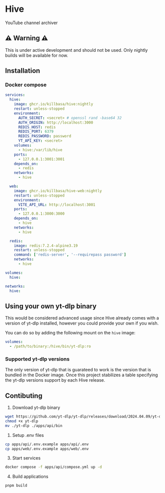 # Hive

YouTube channel archiver

## ⚠️ Warning ⚠️

This is under active development and should not be used. Only nightly builds will be available for now.

## Installation

### Docker compose

```yaml
services:
  hive:
    image: ghcr.io/killbasa/hive:nightly
    restart: unless-stopped
    environment:
      AUTH_SECRET: <secret> # openssl rand -base64 32
      AUTH_ORIGIN: http://localhost:3000
      REDIS_HOST: redis
      REDIS_PORT: 6379
      REDIS_PASSWORD: password
      YT_API_KEY: <secret>
    volumes:
      - hive:/var/lib/hive
    ports:
      - 127.0.0.1:3001:3001
    depends_on:
      - redis
    networks:
      - hive

  web:
    image: ghcr.io/killbasa/hive-web:nightly
    restart: unless-stopped
    environment:
      VITE_API_URL: http://localhost:3001
    ports:
      - 127.0.0.1:3000:3000
    depends_on:
      - hive
    networks:
      - hive

  redis:
    image: redis:7.2.4-alpine3.19
    restart: unless-stopped
    command: ['redis-server', '--requirepass password']
    networks:
      - hive

volumes:
  hive:

networks:
  hive:
```

## Using your own yt-dlp binary

This would be considered advanced usage since Hive already comes with a version of yt-dlp installed, however you could provide your own if you wish.

You can do so by adding the following mount on the `hive` image:

```yaml
volumes:
  - /path/to/binary:/hive/bin/yt-dlp:ro
```

### Supported yt-dlp versions

The only version of yt-dlp that is guarateed to work is the version that is bundled in the Docker image. Once this project stabilizes a table specifying the yt-dlp versions support by each Hive release.

## Contibuting

1. Download yt-dlp binary

```sh
wget https://github.com/yt-dlp/yt-dlp/releases/download/2024.04.09/yt-dlp
chmod +x yt-dlp
mv ./yt-dlp ./apps/api/bin
```

1. Setup .env files

```sh
cp apps/api/.env.example apps/api/.env
cp apps/web/.env.example apps/web/.env
```

3. Start services

```sh
docker compose -f apps/api/compose.yml up -d
```

4. Build applications

```sh
pnpm build
```
